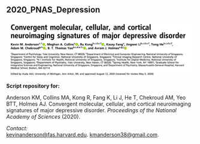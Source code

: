 ## 2020_PNAS_Depression

![](https://github.com/kevmanderson/2020_PNAS_Depression/blob/master/images/pnas_title.png)


**Script repository for:**

Anderson KM, Collins MA, Kong R, Fang K, Li J, He T, Chekroud AM, Yeo BTT, Holmes AJ. Convergent molecular, cellular, and cortical neuroimaging signatures of major depressive disorder. _Proceedings of the National Academy of Sciences_ (2020).  

*Contact:*  
kevinanderson@fas.harvard.edu. 
kmanderson38@gmail.com. 











